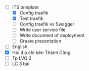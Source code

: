 - [ ] ITS template
	- [x] Config traefik
	- [x] Test traefik
	- [ ] Config traefik vs Swagger
	- [ ] Write user service file
	- [ ] Write document of deployment
	- [ ] Create presentation
- [ ] English
- [x] Hỏi địa chỉ bên Thành Công
- [ ] Tp LVQ 2
- [ ] LC 3 bài